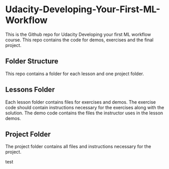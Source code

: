 # Udacity-Developing-Your-First-ML-Workflow
This is the Github repo for Udacity Developing your first ML workflow course. This repo contains the code for demos, exercises and the final project.  

## Folder Structure
This repo contains a folder for each lesson and one project folder.

## Lessons Folder
Each lesson folder contains files for exercises and demos. The exercise code should contain instructions necessary for the exercises along with the solution. The demo code contains the files the instructor uses in the lesson demos.

## Project Folder
The project folder contains all files and instructions necessary for the project.

test